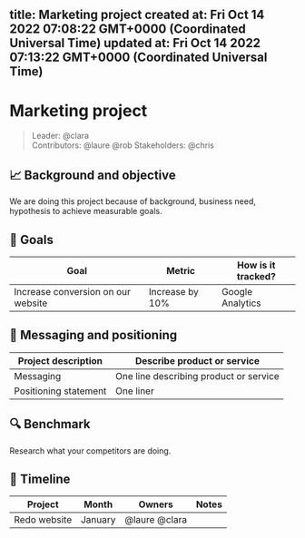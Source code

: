
title: Marketing project
created at: Fri Oct 14 2022 07:08:22 GMT+0000 (Coordinated Universal Time)
updated at: Fri Oct 14 2022 07:13:22 GMT+0000 (Coordinated Universal Time)
---

# Marketing project

> Leader: @clara  
> Contributors: @laure @rob
> Stakeholders: @chris

## 📈 Background and objective

We are doing this project because of background, business need, hypothesis to achieve measurable goals.

## 🎯 Goals

| Goal                               | Metric          | How is it tracked? |
| ---------------------------------- | --------------- | ------------------ |
| Increase conversion on our website | Increase by 10% | Google Analytics   |

## 💬 Messaging and positioning

| Project description   | Describe product or service            |
| --------------------- | -------------------------------------- |
| Messaging             | One line describing product or service |
| Positioning statement | One liner                              |

## 🔍 Benchmark

Research what your competitors are doing.

## 📅 Timeline

| **Project**  | **Month** | **Owners**    | **Notes** |
| ------------ | --------- | ------------- | --------- |
| Redo website | January   | @laure @clara |           |

          